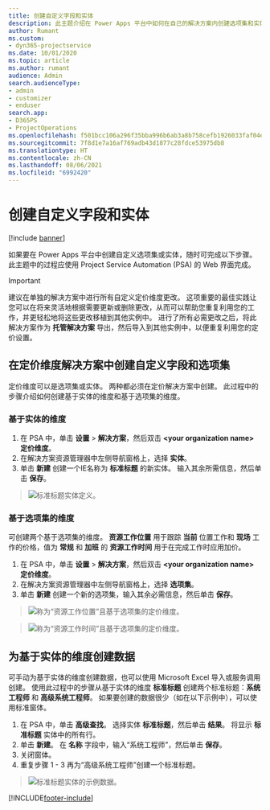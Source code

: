 ```yaml
---
title: 创建自定义字段和实体
description: 此主题介绍在 Power Apps 平台中如何在自己的解决方案内创建选项集和实体。
author: Rumant
ms.custom:
- dyn365-projectservice
ms.date: 10/01/2020
ms.topic: article
ms.author: rumant
audience: Admin
search.audienceType:
- admin
- customizer
- enduser
search.app:
- D365PS
- ProjectOperations
ms.openlocfilehash: f501bcc106a296f35bba996b6ab3a8b758cefb1926033faf04ee23c42bc94d39
ms.sourcegitcommit: 7f8d1e7a16af769adb43d1877c28fdce53975db8
ms.translationtype: HT
ms.contentlocale: zh-CN
ms.lasthandoff: 08/06/2021
ms.locfileid: "6992420"
---
```

# <a name="create-custom-fields-and-entities"></a>创建自定义字段和实体 

[!include [banner](../includes/psa-now-project-operations.md)]

如果要在 Power Apps 平台中创建自定义选项集或实体，随时可完成以下步骤。  
此主题中的过程应使用 Project Service Automation (PSA) 的 Web 界面完成。

> [!IMPORTANT]
> 建议在单独的解决方案中进行所有自定义定价维度更改。 这项重要的最佳实践让您可以在将来灵活地根据需要更新或删除更改，从而可以帮助您重复利用您的工作，并更轻松地将这些更改移植到其他实例中。 进行了所有必需更改之后，将此解决方案作为 **托管解决方案** 导出，然后导入到其他实例中，以便重复利用您的定价设置。

  
## <a name="create-custom-fields-and-option-sets-in-the-pricing-dimension-solution"></a>在定价维度解决方案中创建自定义字段和选项集

定价维度可以是选项集或实体。 两种都必须在定价解决方案中创建。 此过程中的步骤介绍如何创建基于实体的维度和基于选项集的维度。

### <a name="entity-based-dimensions"></a>基于实体的维度

1. 在 PSA 中，单击 **设置** > **解决方案**，然后双击 **\<your organization name> 定价维度**。
2. 在解决方案资源管理器中左侧导航窗格上，选择 **实体**。
3. 单击 **新建** 创建一个IE名称为 **标准标题** 的新实体。 输入其余所需信息，然后单击 **保存**。

> ![标准标题实体定义。](media/Standard-Title-entity-definition.png)


### <a name="option-set-based-dimensions"></a>基于选项集的维度 
可创建两个基于选项集的维度。 **资源工作位置** 用于跟踪 **当前** 位置工作和 **现场** 工作的价格，值为 **常规** 和 **加班** 的 **资源工作时间** 用于在完成工作时应用加价。


1. 在 PSA 中，单击 **设置** > **解决方案**，然后双击 **\<your organization name> 定价维度**。 
2. 在解决方案资源管理器中左侧导航窗格上，选择 **选项集**。 
3. 单击 **新建** 创建一个新的选项集，输入其余必需信息，然后单击 **保存**。

> ![称为“资源工作位置”且基于选项集的定价维度。](media/Option-set-PD-called-Resource-Work-Location.png)

> ![称为“资源工作时间”且基于选项集的定价维度。](media/Option-set-PD-called-Resource-Work-Hours.PNG)


## <a name="create-data-for-entity-based-dimensions"></a>为基于实体的维度创建数据

可手动为基于实体的维度创建数据，也可以使用 Microsoft Excel 导入或服务调用创建。 使用此过程中的步骤从基于实体的维度 **标准标题** 创建两个标准标题：**系统工程师** 和 **高级系统工程师**。 如果要创建的数据很少（如在以下示例中），可以使用标准窗体。

1. 在 PSA 中，单击 **高级查找**。 选择实体 **标准标题**，然后单击 **结果**。 将显示 **标准标题** 实体中的所有行。
2. 单击 **新建**。 在 **名称** 字段中，输入“系统工程师”，然后单击 **保存**。
3. 关闭窗体。 
4. 重复步骤 1 - 3 再为“高级系统工程师”创建一个标准标题。

> ![标准标题实体的示例数据。](media/ST-data.png)




[!INCLUDE[footer-include](../includes/footer-banner.md)]